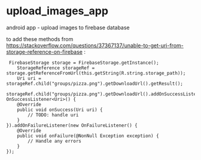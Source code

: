 # upload_images_app
android app - upload images to firebase database


to add these methods from https://stackoverflow.com/questions/37367137/unable-to-get-uri-from-storage-reference-on-firebase : 
```
 FirebaseStorage storage = FirebaseStorage.getInstance();
    StorageReference storageRef = storage.getReferenceFromUrl(this.getString(R.string.storage_path));
    Uri uri = storageRef.child("groups/pizza.png").getDownloadUrl().getResult();
    
storageRef.child("groups/pizza.png").getDownloadUrl().addOnSuccessListener(new OnSuccessListener<Uri>() {
    @Override
    public void onSuccess(Uri uri) {
        // TODO: handle uri
    }
}).addOnFailureListener(new OnFailureListener() {
    @Override
    public void onFailure(@NonNull Exception exception) {
        // Handle any errors
    }
});
```
